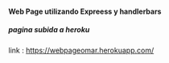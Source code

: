 #### Web Page utilizando Expreess y handlerbars

##### pagina subida a heroku 

link : https://webpageomar.herokuapp.com/

